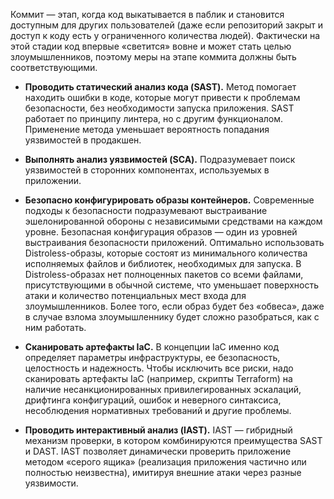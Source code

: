 
Коммит — этап, когда код выкатывается в паблик и становится доступным для других пользователей (даже если репозиторий закрыт и доступ к коду есть у ограниченного количества людей). Фактически на этой стадии код впервые «светится» вовне и может стать целью злоумышленников, поэтому меры на этапе коммита должны быть соответствующими.

- **Проводить статический анализ кода (SAST).** Метод помогает находить ошибки в коде, которые могут привести к проблемам безопасности, без необходимости запуска приложения. SAST работает по принципу линтера, но с другим функционалом. Применение метода уменьшает вероятность попадания уязвимостей в продакшен.  
    
- **Выполнять анализ уязвимостей (SCA).** Подразумевает поиск уязвимостей в сторонних компонентах, используемых в приложении.  
    
- **Безопасно конфигурировать образы контейнеров.** Современные подходы к безопасности подразумевают выстраивание эшелонированной обороны с независимыми средствами на каждом уровне. Безопасная конфигурация образов — один из уровней выстраивания безопасности приложений. Оптимально использовать Distroless-образы, которые состоят из минимального количества исполняемых файлов и библиотек, необходимых для запуска. В Distroless-образах нет полноценных пакетов со всеми файлами, присутствующими в обычной системе, что уменьшает поверхность атаки и количество потенциальных мест входа для злоумышленников. Более того, если образ будет без «обвеса», даже в случае взлома злоумышленнику будет сложно разобраться, как с ним работать.  
    
- **Сканировать артефакты IaC.** В концепции IaC именно код определяет параметры инфраструктуры, ее безопасность, целостность и надежность. Чтобы исключить все риски, надо сканировать артефакты IaC (например, скрипты Terraform) на наличие несанкционированных привилегированных эскалаций, дрифтинга конфигураций, ошибок и неверного синтаксиса, несоблюдения нормативных требований и другие проблемы.   
    
- **Проводить интерактивный анализ (IAST).** IAST — гибридный механизм проверки, в котором комбинируются преимущества SAST и DAST. IAST позволяет динамически проверить приложение методом «серого ящика» (реализация приложения частично или полностью неизвестна), имитируя внешние атаки через разные уязвимости.
